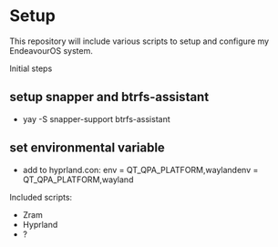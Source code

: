 # Setup
This repository will include various scripts to setup and configure my EndeavourOS system.

Initial steps
## setup snapper and btrfs-assistant
* yay -S snapper-support btrfs-assistant

## set environmental variable
* add to hyprland.con:  env = QT_QPA_PLATFORM,waylandenv = QT_QPA_PLATFORM,wayland

Included scripts:
* Zram
* Hyprland
* ?
